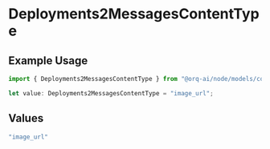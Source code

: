 # Deployments2MessagesContentType

## Example Usage

```typescript
import { Deployments2MessagesContentType } from "@orq-ai/node/models/components";

let value: Deployments2MessagesContentType = "image_url";
```

## Values

```typescript
"image_url"
```